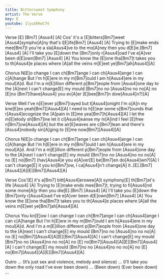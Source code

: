 ```yaml
---
title: Bittersweet Symphony
artist: The Verve
key: E
youtube: 1lyu1KKwC74
---
```


Verse
[E]   [Bm7]     [Asus4]       [A]  Cos' it's a [E]bitters[Bm7]weet [Asus4]sympho[A]ny that's l[E]ife[Bm7]
[Asus4]      [A]  Trying to [E]make ends mee[Bm7]t  you're a sla[Asus4]ve to the mo[A]ney then you d[E]ie.[Bm7]
[Asus4]       [A] I'll take you [E]down the [Bm7]only r[Asus4]oad I've e[A]ver been d[E]own[Bm7]
[Asus4]       [A] You know the [E]one tha[Bm7]t takes you to th[Asus4]e places where [A]all the veins m[E]eet ye[Bm7]ah[Asus4][A]

Chorus
N[E]o change  I can ch[Bm7]ange  I can ch[Asus4]ange  I can c[A]hange
But I'm h[E]ere in my m[Bm7]ould  I am h[Asus4]ere in my moul[A]d.
But I'm a m[E]illion different p[Bm7]eople from [Asus4]one day to the [A]next
I can't change[E] my mould [Bm7]no  no  [Asus4]no  no  no[A]  no  [E]no [Bm7](have[Asus4] you ev[A]er [E]bee[Bm7]n dow[Asus4]n?)[A]

Verse
Well I've n[E]ever p[Bm7]rayed  but t[Asus4]onight I'm o[A]n my kne[E]es yeah[Bm7][Asus4][A]
I need to h[E]ear some s[Bm7]ounds that r[Asus4]ecognize the [A]pain in [E]me yea[Bm7]h[Asus4][A]
I let the m[E]elody sh[Bm7]ine  let it cl[Asus4]eanse my m[A]ind  I feel [E]free n[Bm7]ow[Asus4][A]
but the air[E]waves are c[Bm7]lean and there's [Asus4]nobody sin[A]ging to [E]me now[Bm7][Asus4][A]

Chorus
N[E]o change  I can ch[Bm7]ange  I can ch[Asus4]ange  I can c[A]hange
But I'm h[E]ere in my m[Bm7]ould  I am h[Asus4]ere in my moul[A]d.
And I'm a m[E]illion different p[Bm7]eople from [Asus4]one day to the [A]next
I can't change[E] my mould [Bm7]no  no  [Asus4]no  no  no[A]  no [E] no[Bm7] (hav[Asus4]e you e[A]ver[E] be[Bm7]en do[Asus4]wn?)[A]
I can't change[E] it you kn[Bm7]ow, I ca[Asus4]n't change[A] it..[E].[Bm7][Asus4][A][E][Bm7][Asus4][A]

Verse
Cos'[E] it's a[Bm7] bitt[Asus4]erswee[A]t symphony[E] th[Bm7]at's life
[Asus4]      [A]  Trying to [E]make ends mee[Bm7]t, trying to fi[Asus4]nd some mone[A]y then you die[E].[Bm7]
[Asus4]       [A] I'll take you [E]down the [Bm7]only r[Asus4]oad I've e[A]ver been d[E]own[Bm7]
[Asus4]       [A] You know the [E]one tha[Bm7]t takes you to th[Asus4]e places where [A]all the veins m[E]eet ye[Bm7]ah[Asus4][A]

Chorus
You kn[E]ow I can change  I can ch[Bm7]ange  I can ch[Asus4]ange  I can c[A]hange
But I'm h[E]ere in my m[Bm7]ould  I am h[Asus4]ere in my moul[A]d.
And I'm a m[E]illion different p[Bm7]eople from [Asus4]one day to the [A]next
I can't change[E] my mould [Bm7]no  no  [Asus4]no  no  no[A]  no [E] no[Bm7][Asus4][A][E][Bm7][Asus4][A]
I can't change[E] my mould [Bm7]no  no  [Asus4]no  no  no[A]  no [E] no[Bm7][Asus4][A][E][Bm7][Asus4][A]
I can't change[E] my mould [Bm7]no  no  [Asus4]no  no  no[A]  no [E] no[Bm7][Asus4][A][E][Bm7][Asus4][A]

Outro
...
(It’s just sex and violence, melody and silence)
...
(I’ll take you down the only road I've ever been down)
...
(Been down)
(Ever been down)
...
